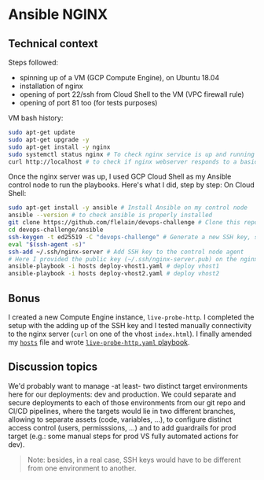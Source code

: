 # Ansible NGINX

## Technical context
Steps followed:
- spinning up of a VM (GCP Compute Engine), on Ubuntu 18.04
- installation of nginx
- opening of port 22/ssh from Cloud Shell to the VM (VPC firewall rule)
- opening of port 81 too (for tests purposes)

VM bash history:
```bash
sudo apt-get update
sudo apt-get upgrade -y
sudo apt-get install -y nginx
sudo systemctl status nginx # To check nginx service is up and running
curl http://localhost # to check if nginx webserver responds to a basic request
```

Once the nginx server was up, I used GCP Cloud Shell as my Ansible control node to run the playbooks. Here's what I did, step by step:
On Cloud Shell:
```bash
sudo apt-get install -y ansible # Install Ansible on my control node
ansible --version # to check ansible is properly installed
git clone https://github.com/flelain/devops-challenge # Clone this repo to get the playbook and inventory
cd devops-challenge/ansible
ssh-keygen -t ed25519 -C "devops-challenge" # Generate a new SSH key, stored under ~/.ssh/nginx-server
eval "$(ssh-agent -s)"
ssh-add ~/.ssh/nginx-server # Add SSH key to the control node agent
# Here I provided the public key (~/.ssh/nginx-server.pub) on the nginx server
ansible-playbook -i hosts deploy-vhost1.yaml # deploy vhost1
ansible-playbook -i hosts deploy-vhost2.yaml # deploy vhost2
```

## Bonus
I created a new Compute Engine instance, `live-probe-http`. I completed the setup with the adding up of the SSH key and I tested manually connectivity to the nginx server (`curl` on one of the vhost `index.html`). I finally amended my [`hosts`](ansible/hosts) file and wrote [`live-probe-http.yaml` playbook](ansible/live-probe-http.yaml).

## Discussion topics
We'd probably want to manage -at least- two distinct target environments here for our deployments: dev and production. We could separate and secure deployments to each of those environments from our git repo and CI/CD pipelines, where the targets would lie in two different branches, allowing to separate assets (code, variables, ...), to configure distinct access control (users, permisssions, ...) and to add guardrails for prod target (e.g.: some manual steps for prod VS fully automated actions for dev).

> Note: besides, in a real case, SSH keys would have to be different from one environment to another.